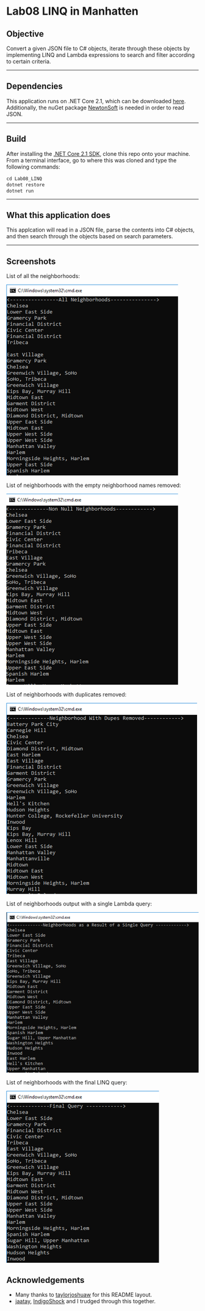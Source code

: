 # Lab08 LINQ in Manhatten

## Objective
Convert a given JSON file to C# objects, 
iterate through these objects by implementing LINQ and 
Lambda expressions to search and filter according to certain criteria.

---

## Dependencies
This application runs on .NET Core 2.1, which can be downloaded [here](https://www.microsoft.com/net/download/macos).
Additionally, the nuGet package [NewtonSoft](https://www.newtonsoft.com/json)
is needed in order to read JSON.

---
## Build
After installing the [.NET Core 2.1 SDK](https://www.microsoft.com/net/download/macos), clone this repo onto your machine. From a terminal interface, go to where this was cloned and type the following commands:

```
cd Lab08_LINQ
dotnet restore
dotnet run
```
---
## What this application does
This applcation will read in a JSON file, parse the contents into C# objects,
and then search through the objects based on search parameters.

---

## Screenshots
List of all the neighborhoods:

![All Neighborhoods](/assets/allNeighborhoods.png)

List of neighborhoods with the empty neighborhood names removed:

![List With No Empty Neighborhood Names](/assets/nullsRemoved.png)

List of neighborhoods with duplicates removed:

![Dupes Removed](/assets/dupesRemoved.png)

List of neighborhoods output with a single Lambda query:

![single query](/assets/singleQuery.png)

List of neighborhoods with the final LINQ query:

![LINQ Query](/assets/finalQuery.png)


## Acknowledgements
- Many thanks to [taylorjoshuaw](https://github.com/taylorjoshuaw) 
for this README layout.
- [jaatay](https://github.com/jaatay), [IndigoShock](https://github.com/IndigoShock)
and I trudged through this together.
